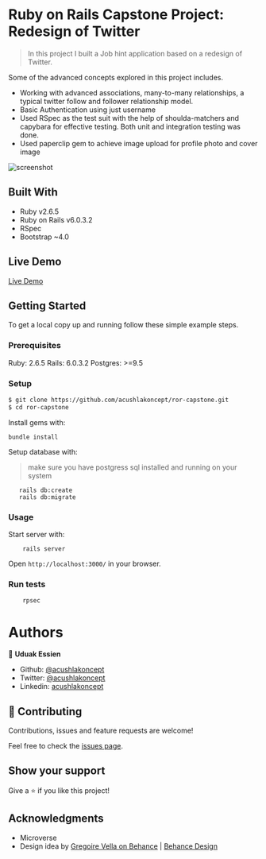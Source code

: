 # Ruby on Rails Capstone Project: Redesign of Twitter

> In this project I built a Job hint application based on a redesign of Twitter.  

Some of the advanced concepts explored in this project includes.
- Working with advanced associations, many-to-many relationships, a typical twitter follow and follower relationship model.
- Basic Authentication using just username
- Used RSpec as the test suit with the help of shoulda-matchers and capybara for effective testing. Both unit and integration testing was done.
- Used paperclip gem to achieve image upload for profile photo and cover image


![screenshot](./ror-social.gif)

## Built With

- Ruby v2.6.5
- Ruby on Rails v6.0.3.2
- RSpec
- Bootstrap ~4.0

## Live Demo

[Live Demo](#)


## Getting Started

To get a local copy up and running follow these simple example steps.

### Prerequisites

Ruby: 2.6.5
Rails: 6.0.3.2
Postgres: >=9.5

### Setup

~~~bash
$ git clone https://github.com/acushlakoncept/ror-capstone.git
$ cd ror-capstone
~~~

Install gems with:

```
bundle install
```

Setup database with:

> make sure you have postgress sql installed and running on your system

```
   rails db:create
   rails db:migrate
```

### Usage

Start server with:

```
    rails server
```

Open `http://localhost:3000/` in your browser.

### Run tests

```
    rpsec 
```

# Authors

👤 **Uduak Essien**

- Github: [@acushlakoncept](https://github.com/acushlakoncept/)
- Twitter: [@acushlakoncept](https://twitter.com/acushlakoncept)
- Linkedin: [acushlakoncept](https://www.linkedin.com/in/acushlakoncept/)


## 🤝 Contributing

Contributions, issues and feature requests are welcome!

Feel free to check the [issues page](issues/).

## Show your support

Give a ⭐️ if you like this project!

## Acknowledgments

- Microverse
- Design idea by [Gregoire Vella on Behance](https://www.behance.net/gregoirevella)  |  [Behance Design](https://www.behance.net/gallery/14286087/Twitter-Redesign-of-UI-details)
